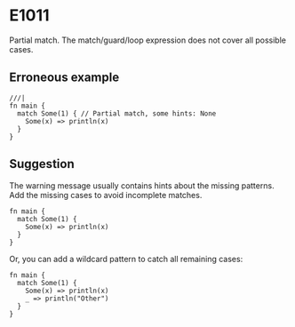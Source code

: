 # E1011

Partial match. The match/guard/loop expression does not cover all possible
cases.

## Erroneous example

```moonbit
///|
fn main {
  match Some(1) { // Partial match, some hints: None
    Some(x) => println(x)
  }
}
```

## Suggestion

The warning message usually contains hints about the missing patterns. Add the missing cases to avoid incomplete matches.

```moonbit
fn main {
  match Some(1) {
    Some(x) => println(x)
  }
}
```

Or, you can add a wildcard pattern to catch all remaining cases:

```moonbit
fn main {
  match Some(1) {
    Some(x) => println(x)
    _ => println("Other")
  }
}
```
